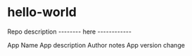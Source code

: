 # hello-world
Repo description -------- here ------------

App Name
App description
Author notes
App version change
